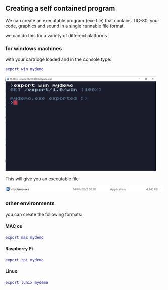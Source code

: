 ## Creating a self contained program

We can create an executable program (exe file) that contains TIC-80, your code, graphics and sound in a single runnable file format.

we can do this for a variety of different platforms

### for windows machines

with your cartridge loaded and in the console type:

```lua
export win mydemo
```

<img src="https://github.com/HurrayBanana/DemoSceneCK/blob/main/assets/exporting%20as%20a%20windows%20program.png" width="480" height="300"/>

This will give you an executable file

![](https://github.com/HurrayBanana/DemoSceneCK/blob/main/assets/execreated.png)

### other environments

you can create the following formats:

#### MAC os
```lua
export mac mydemo
```

#### Raspberry Pi
```lua
export rpi mydemo
```

#### Linux
```lua
export lunix mydemo
```

